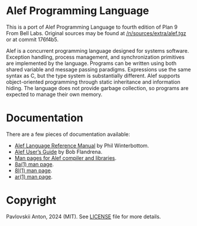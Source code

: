 # Alef Programming Language

This is a port of Alef Programming Language to fourth edition of Plan 9 From Bell Labs. Original sources may be found at [/n/sources/extra/alef.tgz](https://9p.io/sources/extra/alef.tgz) or at commit 176f4b5.

Alef is a concurrent programming language designed for systems software. Exception handling, process management, and synchronization primitives are implemented by the language. Programs can be written using both shared variable and message passing paradigms. Expressions use the same syntax as C, but the type system is substantially different. Alef supports object-oriented programming through static inheritance and information hiding. The language does not provide garbage collection, so programs are expected to manage their own memory.

# Documentation

There are a few pieces of documentation available:

- [Alef Language Reference Manual](sys/doc/alef/alef.pdf) by Phil Winterbottom.
- [Alef User’s Guide](sys/doc/alef/ug.pdf) by Bob Flandrena.
- [Man pages for Alef compiler and libraries](sys/man/).
- [8a(1) man page](https://9p.io/magic/man2html/1/8a).
- [8l(1) man page](https://9p.io/magic/man2html/1/8l).
- [ar(1) man page](https://9p.io/magic/man2html/1/ar).

# Copyright

Pavlovskii Anton, 2024 (MIT). See [LICENSE](LICENSE) file for more details.

